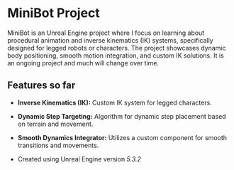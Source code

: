 # MiniBot Project

MiniBot is an Unreal Engine project where I focus on learning about procedural animation and inverse kinematics (IK) systems, specifically designed for legged robots or characters. 
The project showcases dynamic body positioning, smooth motion integration, and custom IK solutions. It is an ongoing project and much will change over time.

## Features so far

- **Inverse Kinematics (IK):** Custom IK system for legged characters.
- **Dynamic Step Targeting:** Algorithm for dynamic step placement based on terrain and movement.
- **Smooth Dynamics Integrator:** Utilizes a custom component for smooth transitions and movements.

- Created using Unreal Engine version *5.3.2*
